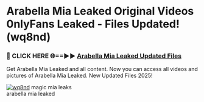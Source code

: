 # Arabella Mia Leaked Original Videos 0nlyFans Leaked - Files Updated! (wq8nd)

<h3>🔴 CLICK HERE 🌐==►► <a href="https://tinyurl.com/3hn5wdd3" rel="nofollow">Arabella Mia Leaked Updated Files</a></h3>

Get Arabella Mia Leaked and all content. Now you can access all videos and pictures of Arabella Mia Leaked. New Updated Files 2025!

[![wq8nd](https://i.imgur.com/4HnBqBT.gif)](https://tinyurl.com/3hn5wdd3)
magic mia leaks<br>
arabella mia leaked